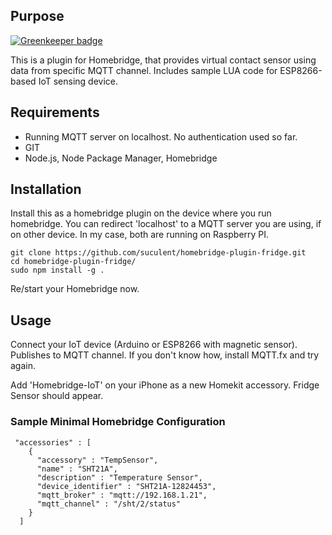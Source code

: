 ## Purpose

[![Greenkeeper badge](https://badges.greenkeeper.io/suculent/homebridge-plugin-fridge.svg)](https://greenkeeper.io/)

This is a plugin for Homebridge, that provides virtual contact sensor using data from specific MQTT channel. Includes sample LUA code for ESP8266-based IoT sensing device.

## Requirements

* Running MQTT server on localhost. No authentication used so far.
* GIT
* Node.js, Node Package Manager, Homebridge


## Installation

Install this as a homebridge plugin on the device where you run homebridge. You can redirect 'localhost' to a MQTT server you are using, if on other device. In my case, both are running on Raspberry PI.

    git clone https://github.com/suculent/homebridge-plugin-fridge.git
    cd homebridge-plugin-fridge/
    sudo npm install -g .        

Re/start your Homebridge now.


## Usage

Connect your IoT device (Arduino or ESP8266 with magnetic sensor). Publishes to MQTT channel.
If you don't know how, install MQTT.fx and try again.

Add 'Homebridge-IoT' on your iPhone as a new Homekit accessory. Fridge Sensor should appear.

### Sample Minimal Homebridge Configuration

```
 "accessories" : [
    {
      "accessory" : "TempSensor",
      "name" : "SHT21A",
      "description" : "Temperature Sensor",
      "device_identifier" : "SHT21A-12824453",
      "mqtt_broker" : "mqtt://192.168.1.21",
      "mqtt_channel" : "/sht/2/status"
    }
  ]
```
